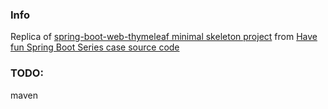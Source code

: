 ### Info 

Replica of [spring-boot-web-thymeleaf minimal skeleton project](https://github.com/ZHENFENG13/spring-boot-projects/blob/main/%E7%8E%A9%E8%BD%ACSpringBoot%E7%B3%BB%E5%88%97%E6%A1%88%E4%BE%8B%E6%BA%90%E7%A0%81/spring-boot-web-thymeleaf) 
from [Have fun Spring Boot Series case source code](https://github.com/ZHENFENG13/spring-boot-projects)

### TODO:

maven
